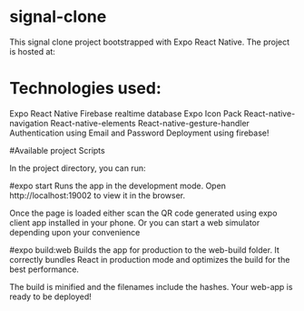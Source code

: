 # signal-clone
This signal clone project bootstrapped with Expo React Native.
The project is hosted at: 

# Technologies used:
Expo React Native
Firebase realtime database
Expo Icon Pack
React-native-navigation
React-native-elements
React-native-gesture-handler
Authentication using Email and Password
Deployment using firebase!

#Available project Scripts

In the project directory, you can run:

#expo start
Runs the app in the development mode.
Open http://localhost:19002 to view it in the browser.

Once the page is loaded either scan the QR code generated using expo client app installed in your phone. Or you can start a web simulator depending upon your convenience

#expo build:web
Builds the app for production to the web-build folder.
It correctly bundles React in production mode and optimizes the build for the best performance.

The build is minified and the filenames include the hashes.
Your web-app is ready to be deployed!

